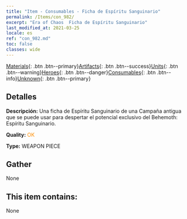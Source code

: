 ```yaml
---
title: "Item - Consumables - Ficha de Espíritu Sanguinario"
permalink: /Items/con_982/
excerpt: "Era of Chaos  Ficha de Espíritu Sanguinario"
last_modified_at: 2021-03-25
locale: es
ref: "con_982.md"
toc: false
classes: wide
---
```

 [Materials](/es/Items/){: .btn .btn--primary}[Artifacts](/es/Items/Artifacts/){: .btn .btn--success}[Units](/es/Items/Units/){: .btn .btn--warning}[Heroes](/es/Items/Heroes/){: .btn .btn--danger}[Consumables](/es/Items/Consumables/){: .btn .btn--info}[Unknown](/es/Items/Unknown/){: .btn .btn--primary}

## Detalles
 **Descripción:** Una ficha de Espíritu Sanguinario de una Campaña antigua que se puede usar para despertar el potencial exclusivo del Behemoth: Espíritu Sanguinario.

 **Quality:** <span style="color: #FF8C00">OK</span>

 **Type:** WEAPON PIECE

## Gather

  None

## This item contains:

  None

